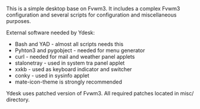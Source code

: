 This is a simple desktop base on Fvwm3. 
It includes a complex Fvwm3 configuration and several scripts for configuration and miscellaneous purposes.

External software needed by Ydesk:
- Bash and YAD - almost all scripts needs this
- Pyhton3 and pygobject - needed for menu generator
- curl - needed for mail and weather panel applets
- stalonetray - used in system tra panel applet
- xxkb - used as keyboard indicator and switcher
- conky - used in sysinfo applet
- mate-icon-theme is strongly recommended

Ydesk uses patched version of Fvwm3.
All required patches located in misc/ directory.
